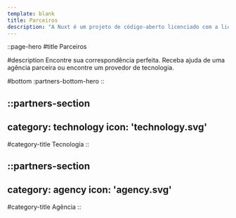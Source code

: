 ```yaml
---
template: blank
title: Parceiros
description: "A Nuxt é um projeto de código-aberto licenciado com a licença MIT e de uso gratuito. Contudo, os esforços de manutenção não é sustentável sem o apoio financeiro adequado."
---
```


::page-hero
#title
Parceiros

#description
Encontre sua correspondência perfeita. Receba ajuda de uma agência parceira ou encontre um provedor de tecnologia.

#bottom
  :partners-bottom-hero
::

::partners-section
---
category: technology
icon: 'technology.svg'
---

#category-title
Tecnologia
::

::partners-section
---
category: agency
icon: 'agency.svg'
---

#category-title
Agência
::
